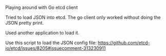 
Playing around with Go etcd client

Tried to load JSON into etcd. The go client only worked without doing the JSON pretty print.

Used another application to load it.

Use this script to load the JSON config file: https://github.com/etcd-io/etcd/issues/8205#issuecomment-313230911
